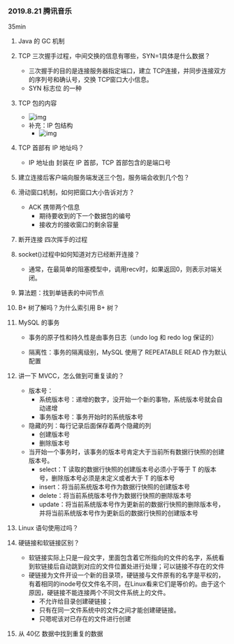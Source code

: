 ### 2019.8.21 腾讯音乐 

35min

1. Java 的 GC 机制

2. TCP 三次握手过程，中间交换的信息有哪些，SYN=1具体是什么数据？

   * 三次握手的目的是连接服务器指定端口，建立 TCP连接，并同步连接双方的序列号和确认号，交换 TCP窗口大小信息。
   * SYN 标志位 的一种

3. TCP 包的内容

   * ![img](http://hi.csdn.net/attachment/201109/8/0_1315497633XFTf.gif)
   * 补充：IP 包结构
     * ![img](http://hi.csdn.net/attachment/201109/8/0_131549627162sy.gif)

4. TCP 首部有 IP 地址吗？

   * IP 地址由 封装在 IP 首部，TCP 首部包含的是端口号

5. 建立连接后客户端向服务端发送三个包，服务端会收到几个包？

6. 滑动窗口机制，如何把窗口大小告诉对方？

   * ACK 携带两个信息
     * 期待要收到的下一个数据包的编号
     * 接收方的接收窗口的剩余容量

7. 断开连接 四次挥手的过程

8. socket()过程中如何知道对方已经断开连接？

   * 通常，在最简单的阻塞模型中，调用recv时，如果返回0，则表示对端关闭。

9. 算法题：找到单链表的中间节点

10. B+ 树了解吗？为什么索引用 B+ 树？

11. MySQL 的事务

    * 事务的原子性和持久性是由事务日志（undo log 和 redo log 保证的）

    * 隔离性：事务的隔离级别，MySQL 使用了 REPEATABLE READ 作为默认配置

      

12. 讲一下 MVCC，怎么做到可重复读的？

    * 版本号：
      * 系统版本号：递增的数字，没开始一个新的事物，系统版本号就会自动递增
      * 事务版本号：事务开始时的系统版本号
    * 隐藏的列：每行记录后面保存着两个隐藏的列
      * 创建版本号
      * 删除版本号
    * 当开始一个事务时，该事务的版本号肯定大于当前所有数据行快照的创建版本号。
      * select：T 读取的数据行快照的创建版本号必须小于等于 T 的版本号，删除版本号必须是未定义或者大于 T 的版本号
      * insert：将当前系统版本号作为数据行快照的创建版本号
      * delete：将当前系统版本号作为数据行快照的删除版本号
      * update：将当前系统版本号作为更新前的数据行快照的删除版本号，并将当前系统版本号作为更新后的数据行快照的创建版本号

13. Linux 语句使用过吗？

14. 硬链接和软链接区别？

    *  软链接实际上只是一段文字，里面包含着它所指向的文件的名字，系统看到软链接后自动跳到对应的文件位置处进行处理；可以链接不存在的文件
    * 硬链接为文件开设一个新的目录项，硬链接与文件原有的名字是平权的，有着相同的inode号仅文件名不同，在Linux看来它们是等价的。由于这个原因，硬链接不能连接两个不同文件系统上的文件。
      * 不允许给目录创建硬链接；
      * 只有在同一文件系统中的文件之间才能创建硬链接。
      * 只嗯呢该对已存在的文件进行创建

15. 从 40亿 数据中找到重复的数据